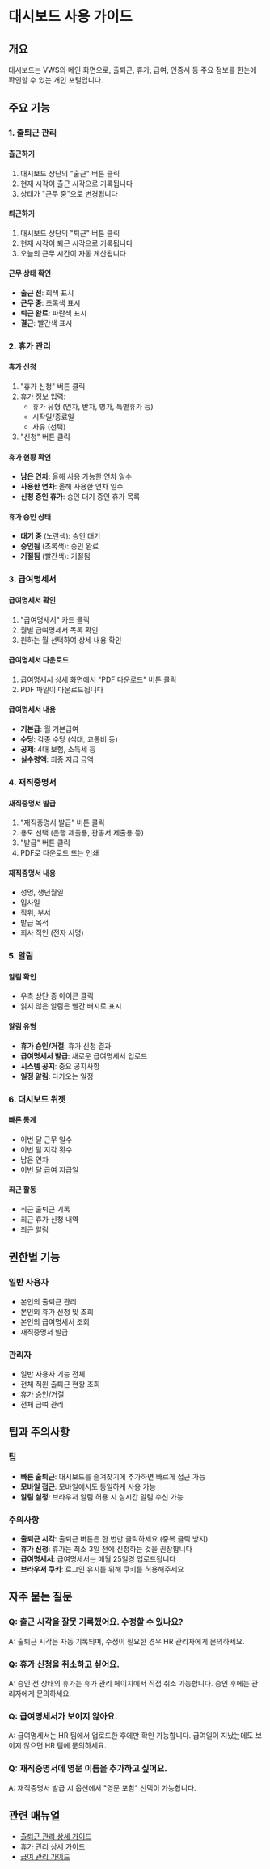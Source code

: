 # 대시보드 사용 가이드

## 개요

대시보드는 VWS의 메인 화면으로, 출퇴근, 휴가, 급여, 인증서 등 주요 정보를 한눈에 확인할 수 있는 개인 포털입니다.

## 주요 기능

### 1. 출퇴근 관리

#### 출근하기

1. 대시보드 상단의 "출근" 버튼 클릭
2. 현재 시각이 출근 시각으로 기록됩니다
3. 상태가 "근무 중"으로 변경됩니다

#### 퇴근하기

1. 대시보드 상단의 "퇴근" 버튼 클릭
2. 현재 시각이 퇴근 시각으로 기록됩니다
3. 오늘의 근무 시간이 자동 계산됩니다

#### 근무 상태 확인

- **출근 전**: 회색 표시
- **근무 중**: 초록색 표시
- **퇴근 완료**: 파란색 표시
- **결근**: 빨간색 표시

### 2. 휴가 관리

#### 휴가 신청

1. "휴가 신청" 버튼 클릭
2. 휴가 정보 입력:
   - 휴가 유형 (연차, 반차, 병가, 특별휴가 등)
   - 시작일/종료일
   - 사유 (선택)
3. "신청" 버튼 클릭

#### 휴가 현황 확인

- **남은 연차**: 올해 사용 가능한 연차 일수
- **사용한 연차**: 올해 사용한 연차 일수
- **신청 중인 휴가**: 승인 대기 중인 휴가 목록

#### 휴가 승인 상태

- **대기 중** (노란색): 승인 대기
- **승인됨** (초록색): 승인 완료
- **거절됨** (빨간색): 거절됨

### 3. 급여명세서

#### 급여명세서 확인

1. "급여명세서" 카드 클릭
2. 월별 급여명세서 목록 확인
3. 원하는 월 선택하여 상세 내용 확인

#### 급여명세서 다운로드

1. 급여명세서 상세 화면에서 "PDF 다운로드" 버튼 클릭
2. PDF 파일이 다운로드됩니다

#### 급여명세서 내용

- **기본급**: 월 기본급여
- **수당**: 각종 수당 (식대, 교통비 등)
- **공제**: 4대 보험, 소득세 등
- **실수령액**: 최종 지급 금액

### 4. 재직증명서

#### 재직증명서 발급

1. "재직증명서 발급" 버튼 클릭
2. 용도 선택 (은행 제출용, 관공서 제출용 등)
3. "발급" 버튼 클릭
4. PDF로 다운로드 또는 인쇄

#### 재직증명서 내용

- 성명, 생년월일
- 입사일
- 직위, 부서
- 발급 목적
- 회사 직인 (전자 서명)

### 5. 알림

#### 알림 확인

- 우측 상단 종 아이콘 클릭
- 읽지 않은 알림은 빨간 배지로 표시

#### 알림 유형

- **휴가 승인/거절**: 휴가 신청 결과
- **급여명세서 발급**: 새로운 급여명세서 업로드
- **시스템 공지**: 중요 공지사항
- **일정 알림**: 다가오는 일정

### 6. 대시보드 위젯

#### 빠른 통계

- 이번 달 근무 일수
- 이번 달 지각 횟수
- 남은 연차
- 이번 달 급여 지급일

#### 최근 활동

- 최근 출퇴근 기록
- 최근 휴가 신청 내역
- 최근 알림

## 권한별 기능

### 일반 사용자

- 본인의 출퇴근 관리
- 본인의 휴가 신청 및 조회
- 본인의 급여명세서 조회
- 재직증명서 발급

### 관리자

- 일반 사용자 기능 전체
- 전체 직원 출퇴근 현황 조회
- 휴가 승인/거절
- 전체 급여 관리

## 팁과 주의사항

### 팁

- **빠른 출퇴근**: 대시보드를 즐겨찾기에 추가하면 빠르게 접근 가능
- **모바일 접근**: 모바일에서도 동일하게 사용 가능
- **알림 설정**: 브라우저 알림 허용 시 실시간 알림 수신 가능

### 주의사항

- **출퇴근 시각**: 출퇴근 버튼은 한 번만 클릭하세요 (중복 클릭 방지)
- **휴가 신청**: 휴가는 최소 3일 전에 신청하는 것을 권장합니다
- **급여명세서**: 급여명세서는 매월 25일경 업로드됩니다
- **브라우저 쿠키**: 로그인 유지를 위해 쿠키를 허용해주세요

## 자주 묻는 질문

### Q: 출근 시각을 잘못 기록했어요. 수정할 수 있나요?

A: 출퇴근 시각은 자동 기록되며, 수정이 필요한 경우 HR 관리자에게 문의하세요.

### Q: 휴가 신청을 취소하고 싶어요.

A: 승인 전 상태의 휴가는 휴가 관리 페이지에서 직접 취소 가능합니다. 승인 후에는 관리자에게 문의하세요.

### Q: 급여명세서가 보이지 않아요.

A: 급여명세서는 HR 팀에서 업로드한 후에만 확인 가능합니다. 급여일이 지났는데도 보이지 않으면 HR 팀에 문의하세요.

### Q: 재직증명서에 영문 이름을 추가하고 싶어요.

A: 재직증명서 발급 시 옵션에서 "영문 포함" 선택이 가능합니다.

## 관련 매뉴얼

- [출퇴근 관리 상세 가이드](/help?section=attendance)
- [휴가 관리 상세 가이드](/help?section=leave)
- [급여 관리 가이드](/help?section=salary)
